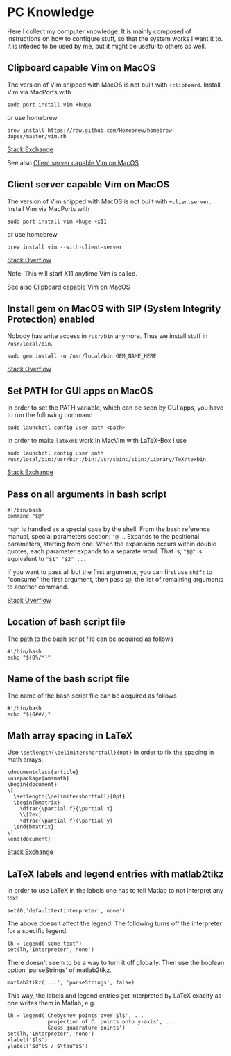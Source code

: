 # PC Knowledge

Here I collect my computer knowledge.
It is mainly composed of instructions on how to configure stuff, so that the system works I want it to.
It is inteded to be used by me, but it might be useful to others as well.

## Clipboard capable Vim on MacOS
The version of Vim shipped with MacOS is not built with `+clipboard`.
Install Vim via MacPorts with
```
sudo port install vim +huge
```
or use homebrew
```
brew install https://raw.github.com/Homebrew/homebrew-dupes/master/vim.rb
```
[Stack Exchange](https://superuser.com/questions/421057/install-vim-with-clipboard-support-using-macports-in-os-x-10-7-3)

See also [Client server capable Vim on MacOS](#client-server-capable-vim-on-macos)

## Client server capable Vim on MacOS
The version of Vim shipped with MacOS is not built with `+clientserver`.
Install Vim via MacPorts with
```
sudo port install vim +huge +x11
```
or use homebrew
```
brew install vim --with-client-server
```
[Stack Overflow](http://stackoverflow.com/a/10231902)

Note: This will start X11 anytime Vim is called.

See also [Clipboard capable Vim on MacOS](#clipboard-capable-vim-on-macos)

## Install gem on MacOS with SIP (System Integrity Protection) enabled
Nobody has write access in `/usr/bin` anymore.
Thus we install stuff in `/usr/local/bin`.
```
sudo gem install -n /usr/local/bin GEM_NAME_HERE
```
[Stack Overflow](http://stackoverflow.com/a/34234878)

## Set PATH for GUI apps on MacOS
In order to set the PATH variable, which can be seen by GUI apps, you have to run the following command
```
sudo launchctl config user path <path>
```
In order to make `latexmk` work in MacVim with LaTeX-Box I use
```
sudo launchctl config user path /usr/local/bin:/usr/bin:/bin:/usr/sbin:/sbin:/Library/TeX/texbin
```
[Stack Exchange](http://apple.stackexchange.com/a/243946)

## Pass on all arguments in bash script
```
#!/bin/bash
command "$@"
```
`"$@"` is handled as a special case by the shell.
From the bash reference manual, special parameters section:
`'@` ... Expands to the positional parameters, starting from one.
When the expansion occurs within double quotes, each parameter expands to a separate word.
That is, `"$@"` is equivalent to `"$1" "$2" ...`

If you want to pass all but the first arguments, you can first use `shift` to \"consume\" the first argument, then pass `$@`, the list of remaining arguments to another command.

[Stack Overflow](http://stackoverflow.com/a/3816747)

## Location of bash script file
The path to the bash script file can be acquired as follows
```
#!/bin/bash
echo "${0%/*}"
```

## Name of the bash script file
The name of the bash script file can be acquired as follows
```
#!/bin/bash
echo "${0##/}"
```

## Math array spacing in LaTeX

Use `\setlength{\delimitershortfall}{0pt}` in order to fix the spacing in math arrays.

```
\documentclass{article}
\usepackage{amsmath}
\begin{document}
\[
  \setlength{\delimitershortfall}{0pt}
  \begin{bmatrix}
    \dfrac{\partial f}{\partial x}
    \\[2ex]
    \dfrac{\partial f}{\partial y}
  \end{bmatrix}
\]
\end{document}
```

[Stack Exchange](http://tex.stackexchange.com/questions/19457/using-display-style-fraction-in-a-matrix-environment/61290#61290)

## LaTeX labels and legend entries with matlab2tikz

In order to use LaTeX in the labels one has to tell Matlab to not interpret any text

```
set(0,'defaulttextinterpreter','none')
```

The above doesn't affect the legend. The following turns off the interpreter for a specific legend.

```
lh = legend('some text')
set(lh,'Interpreter','none')
```

There doesn't seem to be a way to turn it off globally.
Then use the boolean option `parseStrings' of matlab2tikz.

```
matlab2tikz('...', 'parseStrings', false)
```

This way, the labels and legend entries get interpreted by LaTeX exaclty as one writes them in Matlab, e.g.

```
lh = legend('Chebyshev points over $l$', ...
            'projection of C. points onto y-axis', ...
            'Gauss quadrature points')
set(lh,'Interpreter','none')
xlabel('$l$')
ylabel('$d^l$ / $\tau^i$')
```
